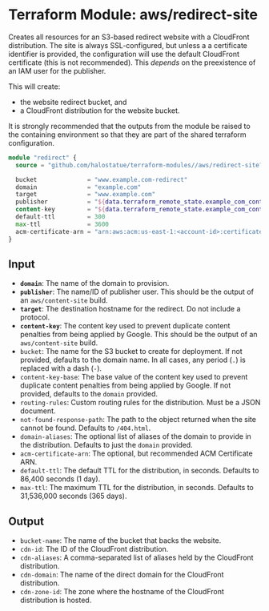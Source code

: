 # Terraform Module: aws/redirect-site

Creates all resources for an S3-based redirect website with a CloudFront
distribution. The site is always SSL-configured, but unless a a certificate
identifier is provided, the configuration will use the default CloudFront
certificate (this is not recommended). This _depends_ on the preexistence of an
IAM user for the publisher.

This will create:

- the website redirect bucket, and
- a CloudFront distribution for the website bucket.

It is strongly recommended that the outputs from the module be raised to the
containing environment so that they are part of the shared terraform
configuration.

```terraform
module "redirect" {
  source = "github.com/halostatue/terraform-modules//aws/redirect-site?ref=v2.0"

  bucket              = "www.example.com-redirect"
  domain              = "example.com"
  target              = "www.example.com"
  publisher           = "${data.terraform_remote_state.example_com_content.publisher}"
  content-key         = "${data.terraform_remote_state.example_com_content.content-key}"
  default-ttl         = 300
  max-ttl             = 3600
  acm-certificate-arn = "arn:aws:acm:us-east-1:<account-id>:certificate/<cert-id>"
}
```

## Input

- **`domain`**: The name of the domain to provision.
- **`publisher`**: The name/ID of publisher user. This should be the output
  of an `aws/content-site` build.
- **`target`**: The destination hostname for the redirect. Do not include a
  protocol.
- **`content-key`**: The content key used to prevent duplicate content
  penalties from being applied by Google. This should be the output
  of an `aws/content-site` build.
- `bucket`: The name for the S3 bucket to create for deployment. If not
  provided, defaults to the domain name. In all cases, any period (`.`) is
  replaced with a dash (`-`).
- `content-key-base`: The base value of the content key used to prevent
  duplicate content penalties from being applied by Google. If not provided,
  defaults to the `domain` provided.
- `routing-rules`: Custom routing rules for the distribution. Must be a JSON
  document.
- `not-found-response-path`: The path to the object returned when the site
  cannot be found. Defaults to `/404.html`.
- `domain-aliases`: The optional list of aliases of the domain to provide in
  the distribution. Defaults to just the `domain` provided.
- `acm-certificate-arn`: The optional, but recommended ACM Certificate ARN.
- `default-ttl`: The default TTL for the distribution, in seconds. Defaults
  to 86,400 seconds (1 day).
- `max-ttl`: The maximum TTL for the distribution, in seconds. Defaults to
  31,536,000 seconds (365 days).

## Output

- `bucket-name`: The name of the bucket that backs the website.
- `cdn-id`: The ID of the CloudFront distribution.
- `cdn-aliases`: A comma-separated list of aliases held by the CloudFront
  distribution.
- `cdn-domain`: The name of the direct domain for the CloudFront
  distribution.
- `cdn-zone-id`: The zone where the hostname of the CloudFront distribution
  is hosted.
